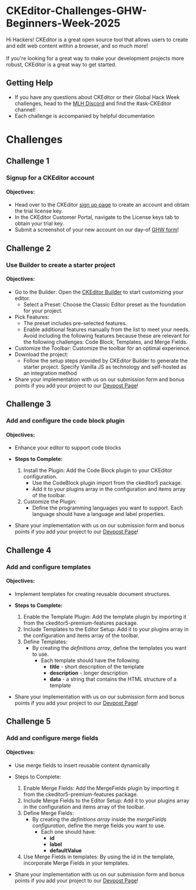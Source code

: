 # CKEditor-Challenges-GHW-Beginners-Week-2025

Hi Hackers! CKEditor is a great open source tool that allows users to create and edit web content within a browser, and so much more! <br><br>
If you're looking for a great way to make your development projects more robust, CKEditor is a great way to get started. 

## Getting Help 

* If you have any questions about CKEditor or their Global Hack Week challenges, head to the [MLH Discord](https://discord.mlh.io/) and find the #ask-CKEditor channel!
* Each challenge is accompanied by helpful documentation

# Challenges

## Challenge 1
### Signup for a CKEditor account

#### Objectives: 
* Head over to the CKEditor [sign up page](https://mlh.link/ghwbeginner25-ckeditor-signup) to create an account and obtain the trial license key.
* In the CKEditor Customer Portal, navigate to the License keys tab to obtain your trial key.
* Submit a screenshot of your new account on our day-of [GHW form](https://mlh.link/ghwform)! 

## Challenge 2 
### Use Builder to create a starter project

#### Objectives: 
* Go to the Builder: Open the [CKEditor Builder](https://mlh.link/ghwbeginner25-ckeditor-builder) to start customizing your editor.
  * Select a Preset: Choose the Classic Editor preset as the foundation for your project.
* Pick Features:
  * The preset includes pre-selected features.
  * Enable additional features manually from the list to meet your needs. Avoid including the following features because these are relevant for the following challenges: Code Block, Templates, and Merge Fields. 
* Customize the Toolbar: Customize the toolbar for an optimal experience.
* Download the project:
    * Follow the setup steps provided by CKEditor Builder to generate the starter project. Specify Vanilla JS as technology and self-hosted as an integration method
* Share your implementation with us on our submission form and bonus points if you add your project to our [Devpost Page](https://mlh.link/ghwdevpost)! 


## Challenge 3 
### Add and configure the code block plugin
#### Objectives: 
* Enhance your editor to support code blocks

* **Steps to Complete:**
  1. Install the Plugin: Add the Code Block plugin to your CKEditor configuration.
      * Use the CodeBlock plugin import from the ckeditor5 package.
      * Add it to your plugins array in the configuration and items array of the toolbar.
  2. Customize the Plugin:
      * Define the programming languages you want to support. Each language should have a language and label properties.
* Share your implementation with us on our submission form and bonus points if you add your project to our [Devpost Page](https://mlh.link/ghwdevpost)! 

## Challenge 4 
### Add and configure templates
#### Objectives: 
* Implement templates for creating reusable document structures. 

* **Steps to Complete:**
  1. Enable the Template Plugin: Add the template plugin by importing it from the ckeditor5-premium-features package.
  2. Include Templates to the Editor Setup: Add it to your plugins array in the configuration and items array of the toolbar.
  3. Define Templates:
      * By creating the _definitions array_, define the templates you want to use.
        * Each template should have the following:
    	    * **title** - short description of the template
    	    * **description** - longer description
    	    * **data** - a string that contains the HTML structure of a template
* Share your implementation with us on our submission form and bonus points if you add your project to our [Devpost Page](https://mlh.link/ghwdevpost)! 

## Challenge 5
### Add and configure merge fields
#### Objectives: 
* Use merge fields to insert reusable content dynamically

* Steps to Complete:
  1. Enable Merge Fields: Add the MergeFields plugin by importing it from the ckeditor5-premium-features package.
  2. Include Merge Fields to the Editor Setup: Add it to your plugins array in the configuration and items array of the toolbar.
  3. Define Merge Fields:
      * By creating the _definitions array_ inside the _mergeFields configuration_, define the merge fields you want to use.
        * Each one should have:
  	      * **id**
  	      * **label**
          * **defaultValue**
  4. Use Merge Fields in templates: By using the id in the template, incorporate Merge Fields in your templates.
* Share your implementation with us on our submission form and bonus points if you add your project to our [Devpost Page](https://mlh.link/ghwdevpost)! 
